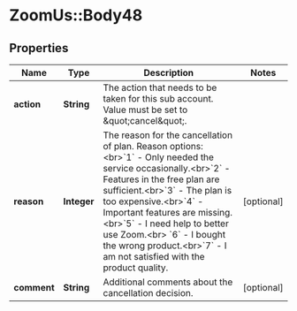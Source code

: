 # ZoomUs::Body48

## Properties
Name | Type | Description | Notes
------------ | ------------- | ------------- | -------------
**action** | **String** | The action that needs to be taken for this sub account. Value must be set to \&quot;cancel\&quot;. | 
**reason** | **Integer** | The reason for the cancellation of plan. Reason options:&lt;br&gt;&#x60;1&#x60; - Only needed the service occasionally.&lt;br&gt;&#x60;2&#x60; - Features in the free plan are sufficient.&lt;br&gt;&#x60;3&#x60; - The plan is too expensive.&lt;br&gt;&#x60;4&#x60; - Important features are missing.&lt;br&gt;&#x60;5&#x60; - I need help to better use Zoom.&lt;br&gt; &#x60;6&#x60; - I bought the wrong product.&lt;br&gt;&#x60;7&#x60; - I am not satisfied with the product quality. | [optional] 
**comment** | **String** | Additional comments about the cancellation decision. | [optional] 


